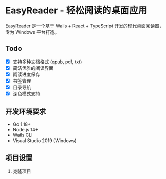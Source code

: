 # EasyReader - 轻松阅读的桌面应用

EasyReader 是一个基于 Wails + React + TypeScript 开发的现代桌面阅读器，专为 Windows 平台打造。

## Todo

- [x] 支持多种文档格式 (epub, pdf, txt)
- [x] 简洁优雅的阅读界面
- [x] 阅读进度保存
- [x] 书签管理
- [x] 目录导航
- [x] 深色模式支持

## 开发环境要求

- Go 1.18+
- Node.js 14+
- Wails CLI
- Visual Studio 2019 (Windows)

## 项目设置

1. 克隆项目 